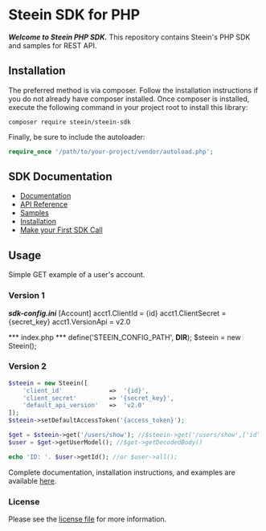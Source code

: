 # Steein SDK for PHP

***Welcome to Steein PHP SDK.*** This repository contains Steein's PHP SDK and samples for REST API.



## Installation

The preferred method is via composer. Follow the installation instructions if you do not already have composer installed.
Once composer is installed, execute the following command in your project root to install this library:

```
composer require steein/steein-sdk
```
Finally, be sure to include the autoloader:

```php
require_once '/path/to/your-project/vendor/autoload.php';
```


## SDK Documentation

 * [Documentation](https://www.steein.ru/developers/docs/steein-api.overview)
 * [API Reference](https://www.steein.ru/developers/docs/api-reference.common-objects)
 * [Samples](https://github.com/SteeinRu/steein-api-samples)
 * [Installation](https://www.steein.ru/developers/docs/sdk-quickstart-guide.install)
 * [Make your First SDK Call](https://www.steein.ru/developers/docs/steein-api.make-your-first-call)

## Usage

Simple GET example of a user's account.

### Version 1

***sdk-config.ini***
[Account]
acct1.ClientId = {id}
acct1.ClientSecret = {secret_key}
acct1.VersionApi = v2.0


*** index.php ***
define('STEEIN_CONFIG_PATH', __DIR__);
$steein = new Steein();


### Version 2

```php
$steein = new Steein([
    'client_id'             =>  '{id}',
    'client_secret'         => '{secret_key}',
    'default_api_version'   =>  'v2.0'
]);
$steein->setDefaultAccessToken('{access_token}');

$get = $steein->get('/users/show'); //$steein->get('/users/show',['id' => 1]);
$user = $get->getUserModel(); //$get->getDecodedBody()

echo 'ID: '. $user->getId(); //or $user->all();
```

Complete documentation, installation instructions, and examples are available [here](https://www.steein.ru/developers/docs/php/getting_started).

### License

Please see the [license file](https://github.com/SteeinRu/steein-sdk-php/blob/master/LICENSE) for more information.
